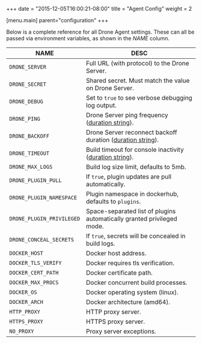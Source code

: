 +++
date = "2015-12-05T16:00:21-08:00"
title = "Agent Config"
weight = 2

[menu.main]
	parent="configuration"
+++

Below is a complete reference for all Drone Agent settings. These can all be passed via environment variables, as shown in the *NAME* column.

NAME                        | DESC
----------------------------|--------------------------------------------------------
`DRONE_SERVER`              | Full URL (with protocol) to the Drone Server.
`DRONE_SECRET`              | Shared secret. Must match the value on Drone Server.
`DRONE_DEBUG`               | Set to `true` to see verbose debugging log output.
`DRONE_PING`                | Drone Server ping frequency ([duration string][ParseDuration]).
`DRONE_BACKOFF`             | Drone Server reconnect backoff duration ([duration string][ParseDuration]).
`DRONE_TIMEOUT`             | Build timeout for console inactivity ([duration string][ParseDuration]).
`DRONE_MAX_LOGS`            | Build log size limit, defaults to 5mb.
`DRONE_PLUGIN_PULL`         | If `true`, plugin updates are pull automatically.
`DRONE_PLUGIN_NAMESPACE`    | Plugin namespace in dockerhub, defaults to `plugins`.
`DRONE_PLUGIN_PRIVILEGED`   | Space-separated list of plugins automatically granted privileged mode.
`DRONE_CONCEAL_SECRETS`     | If `true`, secrets will be concealed in build logs.
`DOCKER_HOST`               | Docker host address.
`DOCKER_TLS_VERIFY`         | Docker requires tls verification.
`DOCKER_CERT_PATH`          | Docker certificate path.
`DOCKER_MAX_PROCS`          | Docker concurrent build processes.
`DOCKER_OS`                 | Docker operating system (linux).
`DOCKER_ARCH`               | Docker architecture (amd64).
`HTTP_PROXY`                | HTTP proxy server.
`HTTPS_PROXY`               | HTTPS proxy server.
`NO_PROXY`                  | Proxy server exceptions.

[ParseDuration]: https://golang.org/pkg/time/#ParseDuration
